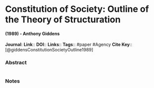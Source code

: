 # Constitution of Society: Outline of the Theory of Structuration
#### (1989) - Anthony Giddens
**Journal**: 
**Link**:: 
**DOI**:: 
**Links**:: 
**Tags**:: #paper #Agency 
**Cite Key**:: [@giddensConstitutionSocietyOutline1989]

### Abstract

```

```

### Notes

